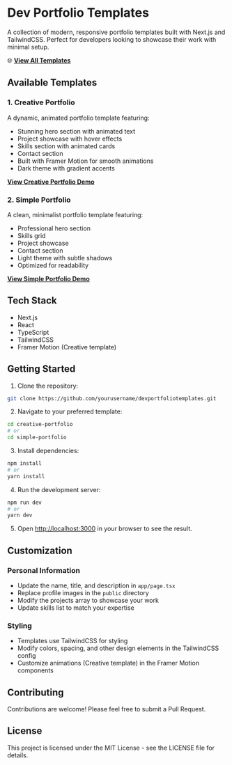 # Dev Portfolio Templates

A collection of modern, responsive portfolio templates built with Next.js and TailwindCSS. Perfect for developers looking to showcase their work with minimal setup.

🌐 **[View All Templates](https://www.devportfoliotemplates.com)**

## Available Templates

### 1. Creative Portfolio

A dynamic, animated portfolio template featuring:

- Stunning hero section with animated text
- Project showcase with hover effects
- Skills section with animated cards
- Contact section
- Built with Framer Motion for smooth animations
- Dark theme with gradient accents

**[View Creative Portfolio Demo](https://www.devportfoliotemplates.com/portfolios/creative-portfolio)**

### 2. Simple Portfolio

A clean, minimalist portfolio template featuring:

- Professional hero section
- Skills grid
- Project showcase
- Contact section
- Light theme with subtle shadows
- Optimized for readability

**[View Simple Portfolio Demo](https://www.devportfoliotemplates.com/portfolios/simple-portfolio)**

## Tech Stack

- Next.js
- React
- TypeScript
- TailwindCSS
- Framer Motion (Creative template)

## Getting Started

1. Clone the repository:

```bash
git clone https://github.com/yourusername/devportfoliotemplates.git
```

2. Navigate to your preferred template:

```bash
cd creative-portfolio
# or
cd simple-portfolio
```

3. Install dependencies:

```bash
npm install
# or
yarn install
```

4. Run the development server:

```bash
npm run dev
# or
yarn dev
```

5. Open [http://localhost:3000](http://localhost:3000) in your browser to see the result.

## Customization

### Personal Information

- Update the name, title, and description in `app/page.tsx`
- Replace profile images in the `public` directory
- Modify the projects array to showcase your work
- Update skills list to match your expertise

### Styling

- Templates use TailwindCSS for styling
- Modify colors, spacing, and other design elements in the TailwindCSS config
- Customize animations (Creative template) in the Framer Motion components

## Contributing

Contributions are welcome! Please feel free to submit a Pull Request.

## License

This project is licensed under the MIT License - see the LICENSE file for details.
